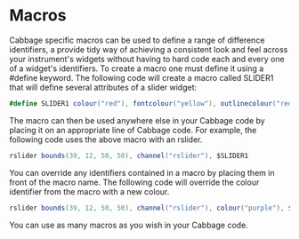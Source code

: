 # Macros
Cabbage specific macros can be used to define a range of difference identifiers, a provide tidy way of achieving a consistent look and feel across your instrument's widgets without having to hard code each and every one of a widget's identifiers. To create a macro one must define it using a #define keyword. The following code will create a macro called SLIDER1 that will define several attributes of a slider widget:
```csharp
#define SLIDER1 colour("red"), fontcolour("yellow"), outlinecolour("red"), range(0, 1000, 500)
```
The macro can then be used anywhere else in your Cabbage code by placing it on an appropriate line of Cabbage code. For example, the following code uses the above macro with an rslider.
```csharp
rslider bounds(39, 12, 50, 50), channel("rslider"), $SLIDER1
```
You can override any identifiers contained in a macro by placing them in front of the macro name. The following code will override the colour identifier from the macro with a new colour.
```csharp
rslider bounds(39, 12, 50, 50), channel("rslider"), colour("purple"), $SLIDER1
```

You can use as many macros as you wish in your Cabbage code. 